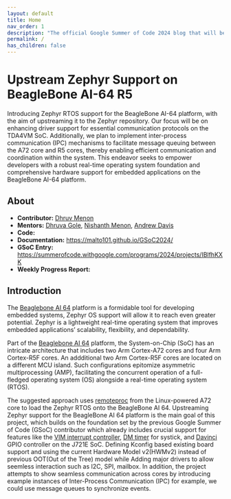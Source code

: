 ```yaml
---
layout: default
title: Home
nav_order: 1
description: "The official Google Summer of Code 2024 blog that will be used to keep research, progress diaries, and documentation up to date."
permalink: /
has_children: false
---
```


# Upstream Zephyr Support on BeagleBone AI-64 R5

Introducing Zephyr RTOS support for the BeagleBone AI-64 platform, with the aim of upstreaming it to the Zephyr repository. Our focus will be on enhancing driver support for essential communication protocols on the TDA4VM SoC. Additionally, we plan to implement inter-process communication (IPC) mechanisms to facilitate message queuing between the A72 core and R5 cores, thereby enabling efficient communication and coordination within the system. This endeavor seeks to empower developers with a robust real-time operating system foundation and comprehensive hardware support for embedded applications on the BeagleBone AI-64 platform.

## About

- **Contributor:** [Dhruv Menon](https://github.com/malto101)
- **Mentors:** [Dhruva Gole](https://github.com/DhruvaG2000), [Nishanth Menon](https://github.com/nmenon), [Andrew Davis](https://github.com/glneo)  
- **Code:** 
- **Documentation:** https://malto101.github.io/GSoC2024/ 
- **GSoC Entry:** https://summerofcode.withgoogle.com/programs/2024/projects/IBlfhKXK
- **Weekly Progress Report:** 

## Introduction <a name="intro"></a>

The [Beaglebone AI 64](https://www.beagleboard.org/boards/beaglebone-ai-64) platform is a formidable tool for developing embedded systems, Zephyr OS support will allow it to reach even greater potential. Zephyr is a lightweight real-time operating system that improves embedded applications’ scalability, flexibility, and dependability.

Part of the [Beaglebone AI 64](https://www.beagleboard.org/boards/beaglebone-ai-64) platform, the System-on-Chip (SoC) has an intricate architecture that includes two Arm Cortex-A72 cores and four Arm Cortex-R5F cores. An addditional two Arm Cortex-R5F cores are located on a different MCU island. Such configurations epitomize asymmetric multiprocessing (AMP), facilitating the concurrent operation of a full-fledged operating system (OS) alongside a real-time operating system (RTOS).

The suggested approach uses [remoteproc](https://gsoc.beagleboard.io/proposals/melta101.html#remoteproc) from the Linux-powered A72 core to load the Zephyr RTOS onto the BeagleBone AI 64. Upstreaming Zephyr support for the BeagleBone AI 64 platform is the main goal of this project, which builds on the foundation set by the previous Google Summer of Code (GSoC) contributor which already includes crucial support for features like the [VIM interrupt controller](https://github.com/zephyrproject-rtos/zephyr/pull/60856), [DM timer](https://github.com/zephyrproject-rtos/zephyr/pull/61020) for systick, and [Davinci](https://github.com/zephyrproject-rtos/zephyr/pull/61316) GPIO controller on the J721E SoC. Defining Kconfig based existing board support and using the current Hardware Model v2(HWMv2) instead of previous OOT(Out of the Tree) model while Adding major drivers to allow seemless interaction such as I2C, SPI, mailbox. In addition, the project attempts to show seamless communication across cores by introducing example instances of Inter-Process Communication (IPC) for example, we could use message queues to synchronize events.